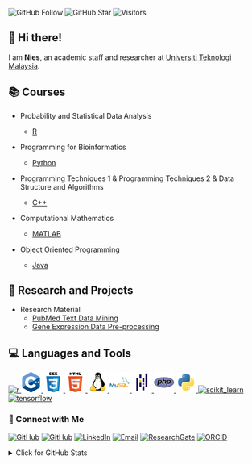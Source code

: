 ![GitHub Follow](https://img.shields.io/github/followers/NiesHW.svg?style=social&label=Follow)
![GitHub Star](https://img.shields.io/github/stars/NiesHW?style=social&label=Star)
![Visitors](https://api.visitorbadge.io/api/visitors?path=https%3A%2F%2Fgithub.com%2FNiesHW&labelColor=%23d9e3f0&countColor=%23697689&style=flat)


## 👋 Hi there!  

I am  __Nies__, an academic staff and researcher at [Universiti Teknologi Malaysia](https://www.utm.my).


## 📚 Courses
- Probability and Statistical Data Analysis
  -   [R](https://www.r-project.org/)
 
- Programming for Bioinformatics
  -   [Python](https://www.python.org/)

- Programming Techniques 1 & Programming Techniques 2 & Data Structure and Algorithms
  -   [C++](https://www.bloodshed.net/)

- Computational Mathematics
  -   [MATLAB](https://matlab.mathworks.com/)
 
- Object Oriented Programming 
  -   [Java](https://www.java.com/en/)

## 📑 Research and Projects
- Research Material
  -   [PubMed Text Data Mining](https://github.com/NiesHW/pubmed_text_datamining)
  -   [Gene Expression Data Pre-processing](https://github.com/NiesHW/gene_expression_preprocess)


## 💻 Languages and Tools
<p align="left"> <a href="https://www.w3schools.com/r/" target="_blank" rel="noreferrer"> <img src="https://www.r-project.org/logo/Rlogo.svg" alt="r" width="40" height="40"/> </a> <a href="https://www.w3schools.com/cpp/" target="_blank" rel="noreferrer"> <img src="https://raw.githubusercontent.com/devicons/devicon/master/icons/cplusplus/cplusplus-original.svg" alt="cplusplus" width="40" height="40"/> </a> <a href="https://www.w3schools.com/css/" target="_blank" rel="noreferrer"> <img src="https://raw.githubusercontent.com/devicons/devicon/master/icons/css3/css3-original-wordmark.svg" alt="css3" width="40" height="40"/> </a> <a href="https://www.w3.org/html/" target="_blank" rel="noreferrer"> <img src="https://raw.githubusercontent.com/devicons/devicon/master/icons/html5/html5-original-wordmark.svg" alt="html5" width="40" height="40"/> </a> <a href="https://www.linux.org/" target="_blank" rel="noreferrer"> <img src="https://raw.githubusercontent.com/devicons/devicon/master/icons/linux/linux-original.svg" alt="linux" width="40" height="40"/> </a> <a href="https://www.mysql.com/" target="_blank" rel="noreferrer"> <img src="https://raw.githubusercontent.com/devicons/devicon/master/icons/mysql/mysql-original-wordmark.svg" alt="mysql" width="40" height="40"/> </a> <a href="https://pandas.pydata.org/" target="_blank" rel="noreferrer"> <img src="https://raw.githubusercontent.com/devicons/devicon/2ae2a900d2f041da66e950e4d48052658d850630/icons/pandas/pandas-original.svg" alt="pandas" width="40" height="40"/> </a> <a href="https://www.php.net" target="_blank" rel="noreferrer"> <img src="https://raw.githubusercontent.com/devicons/devicon/master/icons/php/php-original.svg" alt="php" width="40" height="40"/> </a> <a href="https://www.python.org" target="_blank" rel="noreferrer"> <img src="https://raw.githubusercontent.com/devicons/devicon/master/icons/python/python-original.svg" alt="python" width="40" height="40"/> </a> <a href="https://scikit-learn.org/" target="_blank" rel="noreferrer"> <img src="https://upload.wikimedia.org/wikipedia/commons/0/05/Scikit_learn_logo_small.svg" alt="scikit_learn" width="40" height="40"/> </a> <a href="https://www.tensorflow.org" target="_blank" rel="noreferrer"> <img src="https://www.vectorlogo.zone/logos/tensorflow/tensorflow-icon.svg" alt="tensorflow" width="40" height="40"/> </a> </p>


### 🔗 Connect with Me
<p align="left">
    <a href="https://github.com/NiesHW" target="_blank"><img alt="GitHub" src="https://img.shields.io/badge/-GitHub?style=flat-square&logo=GitHub&logoColor=white"></a>
    <a href="https://nieshw.github.io/NiesHW" target="_blank"><img alt="GitHub" src="https://img.shields.io/badge/-GitHub?style=flat-square&logo=GitHub&logoColor=white"></a>
    <a href="https://www.linkedin.com/in/hui-wen-nies" target="_blank"><img alt="LinkedIn" src="https://img.shields.io/badge/-LinkedIn-blue?style=flat-square&logo=Linkedin&logoColor=white&link=https://www.linkedin.com/in/hui-wen-nies/"></a>
    <a href="mailto:huiwennies@utm.my" target="_blank"><img alt="Email" src="https://img.shields.io/badge/-Email-c14438?style=flat-square&logo=Gmail&logoColor=white&link=mailto:huiwennies@utm.my.com"></a>
    <a href="https://www.researchgate.net/profile/Hui_Wen_Nies" target="_blank"><img alt="ResearchGate" src="https://img.shields.io/badge/-ResearchGate-00CCBB?style=flat-square&logo=ResearchGate&logoColor=white"></a>
    <a href="https://orcid.org/0000-0003-4521-1648" target="_blank"><img alt="ORCID" src="https://img.shields.io/badge/-ORCID-A6CE39?style=flat-square&logo=ORCID&logoColor=white"></a>
</p>
  

<details>
<summary>Click for GitHub Stats</summary>
<p align="left">
    <img alt = "GitHub Stats" src="https://github-readme-stats.vercel.app/api?username=NiesHW&show_icons=true&hide=issues&icon_color=000000&hide_border=true&title_color=5391FE&text_color=555">
    <br>
    <img alt = "Top Language" src="https://github-readme-stats.vercel.app/api/top-langs/?username=NiesHW&hide=html,&hide_border=true&title_color=5391FE&text_color=555">
</p>
 
</details>
